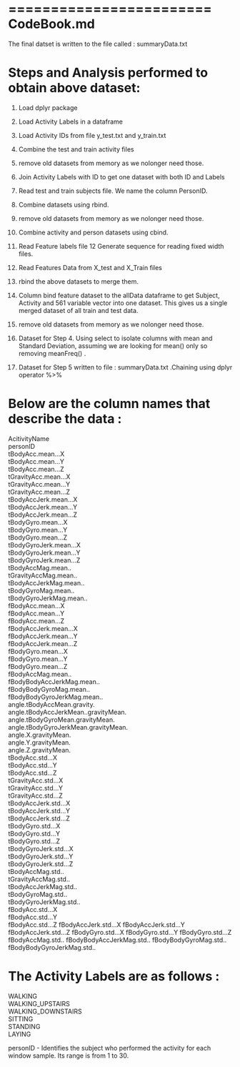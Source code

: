 ========================
CodeBook.md
========================


The final datset is written to the file called : summaryData.txt

Steps and Analysis performed to obtain above dataset: 
=====================================================

1.  Load dplyr package
2.  Load Activity Labels in a dataframe
3.  Load Activity IDs from file y_test.txt and y_train.txt
4.  Combine the test and train activity files
5.  remove old datasets from memory as we nolonger need those.
6.  Join Activity Labels with ID to get one dataset with both ID and Labels
7.  Read test and train subjects file. We name the column PersonID.
8.  Combine datasets using rbind.
9.  remove old datasets from memory as we nolonger need those.
10. Combine activity and person datasets using cbind. 
11. Read Feature labels file
12  Generate sequence for reading fixed width files.
13. Read Features Data from X_test and X_Train files
14. rbind the above datasets to merge them. 
15. Column bind feature dataset to the allData dataframe to get Subject, Activity and 561 variable vector into one dataset. This gives us a single merged dataset of all train and test data.
16. remove old datasets from memory as we nolonger need those.

17. Dataset for Step 4. Using select to isolate columns with mean and Standard Deviation, assuming we are looking for mean() only so removing meanFreq() .

18. Dataset for Step 5 written to file : summaryData.txt .Chaining using dplyr operator %>%




Below are the column names that describe the data :
===================================================
AcitivityName                              
personID                              
tBodyAcc.mean...X                              
tBodyAcc.mean...Y                              
tBodyAcc.mean...Z                              
tGravityAcc.mean...X                              
tGravityAcc.mean...Y                              
tGravityAcc.mean...Z                              
tBodyAccJerk.mean...X                              
tBodyAccJerk.mean...Y                              
tBodyAccJerk.mean...Z                              
tBodyGyro.mean...X                              
tBodyGyro.mean...Y                              
tBodyGyro.mean...Z                              
tBodyGyroJerk.mean...X                              
tBodyGyroJerk.mean...Y                              
tBodyGyroJerk.mean...Z                              
tBodyAccMag.mean..                              
tGravityAccMag.mean..                              
tBodyAccJerkMag.mean..                              
tBodyGyroMag.mean..                              
tBodyGyroJerkMag.mean..                              
fBodyAcc.mean...X                              
fBodyAcc.mean...Y                              
fBodyAcc.mean...Z                              
fBodyAccJerk.mean...X                              
fBodyAccJerk.mean...Y                              
fBodyAccJerk.mean...Z                              
fBodyGyro.mean...X                              
fBodyGyro.mean...Y                              
fBodyGyro.mean...Z                              
fBodyAccMag.mean..                              
fBodyBodyAccJerkMag.mean..                              
fBodyBodyGyroMag.mean..                              
fBodyBodyGyroJerkMag.mean..                              
angle.tBodyAccMean.gravity.                              
angle.tBodyAccJerkMean..gravityMean.                              
angle.tBodyGyroMean.gravityMean.                              
angle.tBodyGyroJerkMean.gravityMean.                              
angle.X.gravityMean.                              
angle.Y.gravityMean.                              
angle.Z.gravityMean.                              
tBodyAcc.std...X                              
tBodyAcc.std...Y                              
tBodyAcc.std...Z                              
tGravityAcc.std...X                              
tGravityAcc.std...Y                              
tGravityAcc.std...Z                              
tBodyAccJerk.std...X                              
tBodyAccJerk.std...Y                              
tBodyAccJerk.std...Z                              
tBodyGyro.std...X                              
tBodyGyro.std...Y                              
tBodyGyro.std...Z                              
tBodyGyroJerk.std...X                              
tBodyGyroJerk.std...Y                              
tBodyGyroJerk.std...Z                              
tBodyAccMag.std..                              
tGravityAccMag.std..                              
tBodyAccJerkMag.std..                              
tBodyGyroMag.std..                              
tBodyGyroJerkMag.std..                              
fBodyAcc.std...X                              
fBodyAcc.std...Y                              
fBodyAcc.std...Z
fBodyAccJerk.std...X
fBodyAccJerk.std...Y
fBodyAccJerk.std...Z
fBodyGyro.std...X
fBodyGyro.std...Y
fBodyGyro.std...Z
fBodyAccMag.std..
fBodyBodyAccJerkMag.std..
fBodyBodyGyroMag.std..
fBodyBodyGyroJerkMag.std..



The Activity Labels are as follows :
====================================
WALKING                           
WALKING_UPSTAIRS                           
WALKING_DOWNSTAIRS                           
SITTING                           
STANDING                           
LAYING                           

personID - Identifies the subject who performed the activity for each window sample. Its range is from 1 to 30. 


